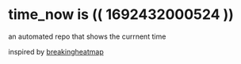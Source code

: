 # time_now is (( 1692432000524 ))

an automated repo that shows the currnent time

inspired by [breakingheatmap](https://github.com/breakingheatmap/breakingheatmap)